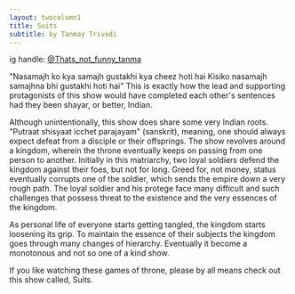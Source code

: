 ```yaml
---
layout: twocolumn1
title: Suits
subtitle: by Tanmay Trivedi
--- 
```

ig handle: <a href="https://www.instagram.com/Thats_not_funny_tanma" target="_blank">@Thats_not_funny_tanma</a>

"Nasamajh ko kya samajh gustakhi kya cheez hoti hai
Kisiko nasamajh samajhna bhi gustakhi hoti hai"
This is exactly how the lead and supporting protagonists of this show would have completed each other's sentences had they been shayar, or better, Indian. 

Although unintentionally, this show does share some very Indian roots. 
"Putraat shisyaat icchet parajayam" (sanskrit), meaning, one should always expect defeat from a disciple or their offsprings. 
The show revolves around a kingdom, wherein the throne eventually keeps on passing from one person to another. 
Initially in this matriarchy, two loyal soldiers defend the kingdom against their foes, but not for long. Greed for, not money, status eventually corrupts one of the soldier, which sends the empire down a very rough path. 
The loyal soldier and his protege face many difficult and such challenges that possess threat to the existence and the very essences of the kingdom. 

As personal life of everyone starts getting tangled, the kingdom starts loosening its grip.
To maintain the essence of their subjects the kingdom goes through many changes of hierarchy. Eventually it become a monotonous and not so one of a kind show. 

If you like watching these games of throne, please by all means check out this show called, Suits.
